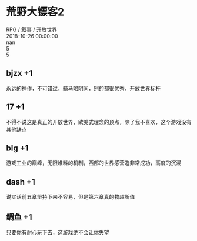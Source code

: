 



# 荒野大镖客2
  
RPG / 叙事 / 开放世界  
2018-10-26 00:00:00  
nan  
5  
5
## bjzx +1


永远的神作，不可错过，骑马略阴间，别的都很优秀，开放世界标杆
## 17 +1


不得不说这是真正的开放世界，欧美式理念的顶点，除了我不喜欢，这个游戏没有其他缺点
## blg +1


游戏工业的巅峰，无限堆料的机制，西部的世界感营造非常成功，高度的沉浸
## dash +1


说实话前五章坚持下来不容易，但是第六章真的物超所值
## 鲷鱼 +1


只要你有耐心玩下去，这游戏绝不会让你失望